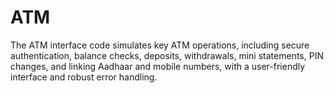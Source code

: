 # ATM
The ATM interface code simulates key ATM operations, including secure authentication, balance checks, deposits, withdrawals, mini statements, PIN changes, and linking Aadhaar and mobile numbers, with a user-friendly interface and robust error handling.
